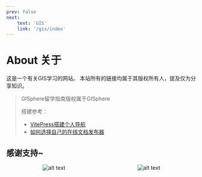 ```yaml
---
prev: false
next: 
    text: 'GIS'
    link: '/gis/index'
---
```

# About 关于

这是一个有关GIS学习的网站。
本站所有的链接均属于其版权所有人，提及仅为分享知识。

> GISphere留学指南版权属于GISphere
> 
> 
> 搭建参考：
> - [VitePress搭建个人导航](https://vitepress.yiov.top/nav/)
> - [如何选择自己的在线文档发布器](https://docs.gistudy.net/dev/how_to_find_a_online_docs_publisher.html)

## 感谢支持~
<div style="display: flex; justify-content: space-around;">
  <img src="https://docs.gistudy.net/thanks/IMG_9512.jpeg" alt="alt text" style="max-width: 50%; height: auto;">
  <img src="https://docs.gistudy.net/thanks/IMG_9514.jpeg" alt="alt text" style="max-width: 50%; height: auto;">
</div>